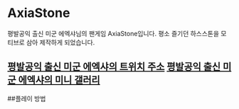 # AxiaStone
평발공익 출신 미군 에엑샤님의 팬게임 AxiaStone입니다.
평소 즐기던 하스스톤을 모티브로 삼아 제작하게 되었습니다.

[평발공익 출신 미군 에엑샤의 트위치 주소](https://www.twitch.tv/realaxia)
[평발공익 출신 미군 에엑샤의 미니 갤러리](https://gall.dcinside.com/mini/migun)
---------------------
##플레이 방법

